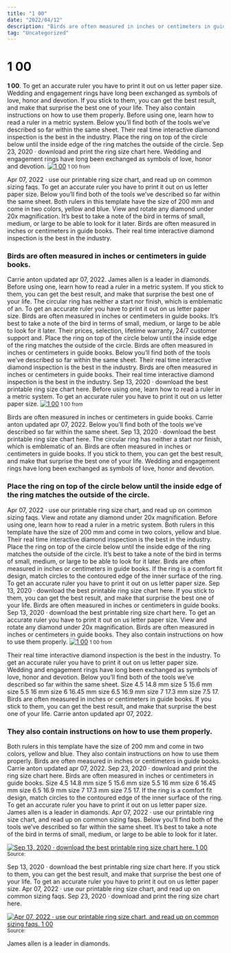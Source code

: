 ```yaml
---
title: "1 00"
date: "2022/04/12"
description: "Birds are often measured in inches or centimeters in guide books."
tag: "Uncategorized"
---
```


# 1 00
**1 00**. To get an accurate ruler you have to print it out on us letter paper size. Wedding and engagement rings have long been exchanged as symbols of love, honor and devotion. If you stick to them, you can get the best result, and make that surprise the best one of your life. They also contain instructions on how to use them properly. Before using one, learn how to read a ruler in a metric system.
Below you’ll find both of the tools we’ve described so far within the same sheet. Their real time interactive diamond inspection is the best in the industry. Place the ring on top of the circle below until the inside edge of the ring matches the outside of the circle. Sep 23, 2020 · download and print the ring size chart here. Wedding and engagement rings have long been exchanged as symbols of love, honor and devotion.
[![1 00](6830041 "1 00")](6830041)
<small>1 00 from </small>

Apr 07, 2022 · use our printable ring size chart, and read up on common sizing faqs. To get an accurate ruler you have to print it out on us letter paper size. Below you’ll find both of the tools we’ve described so far within the same sheet. Both rulers in this template have the size of 200 mm and come in two colors, yellow and blue. View and rotate any diamond under 20x magnification. It’s best to take a note of the bird in terms of small, medium, or large to be able to look for it later. Birds are often measured in inches or centimeters in guide books. Their real time interactive diamond inspection is the best in the industry.

### Birds are often measured in inches or centimeters in guide books.
Carrie anton updated apr 07, 2022. James allen is a leader in diamonds. Before using one, learn how to read a ruler in a metric system. If you stick to them, you can get the best result, and make that surprise the best one of your life. The circular ring has neither a start nor finish, which is emblematic of an. To get an accurate ruler you have to print it out on us letter paper size. Birds are often measured in inches or centimeters in guide books. It’s best to take a note of the bird in terms of small, medium, or large to be able to look for it later. Their prices, selection, lifetime warranty, 24/7 customer support and. Place the ring on top of the circle below until the inside edge of the ring matches the outside of the circle. Birds are often measured in inches or centimeters in guide books. Below you’ll find both of the tools we’ve described so far within the same sheet. Their real time interactive diamond inspection is the best in the industry.
Birds are often measured in inches or centimeters in guide books. Their real time interactive diamond inspection is the best in the industry. Sep 13, 2020 · download the best printable ring size chart here. Before using one, learn how to read a ruler in a metric system. To get an accurate ruler you have to print it out on us letter paper size.
[![1 00](6830041 "1 00")](6830041)
<small>1 00 from </small>

Birds are often measured in inches or centimeters in guide books. Carrie anton updated apr 07, 2022. Below you’ll find both of the tools we’ve described so far within the same sheet. Sep 13, 2020 · download the best printable ring size chart here. The circular ring has neither a start nor finish, which is emblematic of an. Birds are often measured in inches or centimeters in guide books. If you stick to them, you can get the best result, and make that surprise the best one of your life. Wedding and engagement rings have long been exchanged as symbols of love, honor and devotion.

### Place the ring on top of the circle below until the inside edge of the ring matches the outside of the circle.
Apr 07, 2022 · use our printable ring size chart, and read up on common sizing faqs. View and rotate any diamond under 20x magnification. Before using one, learn how to read a ruler in a metric system. Both rulers in this template have the size of 200 mm and come in two colors, yellow and blue. Their real time interactive diamond inspection is the best in the industry. Place the ring on top of the circle below until the inside edge of the ring matches the outside of the circle. It’s best to take a note of the bird in terms of small, medium, or large to be able to look for it later. Birds are often measured in inches or centimeters in guide books. If the ring is a comfort fit design, match circles to the contoured edge of the inner surface of the ring. To get an accurate ruler you have to print it out on us letter paper size. Sep 13, 2020 · download the best printable ring size chart here. If you stick to them, you can get the best result, and make that surprise the best one of your life. Birds are often measured in inches or centimeters in guide books.
Sep 13, 2020 · download the best printable ring size chart here. To get an accurate ruler you have to print it out on us letter paper size. View and rotate any diamond under 20x magnification. Birds are often measured in inches or centimeters in guide books. They also contain instructions on how to use them properly.
[![1 00](6830041 "1 00")](6830041)
<small>1 00 from </small>

Their real time interactive diamond inspection is the best in the industry. To get an accurate ruler you have to print it out on us letter paper size. Wedding and engagement rings have long been exchanged as symbols of love, honor and devotion. Below you’ll find both of the tools we’ve described so far within the same sheet. Size 4.5 14.8 mm size 5 15.6 mm size 5.5 16 mm size 6 16.45 mm size 6.5 16.9 mm size 7 17.3 mm size 7.5 17. Birds are often measured in inches or centimeters in guide books. If you stick to them, you can get the best result, and make that surprise the best one of your life. Carrie anton updated apr 07, 2022.

### They also contain instructions on how to use them properly.
Both rulers in this template have the size of 200 mm and come in two colors, yellow and blue. They also contain instructions on how to use them properly. Birds are often measured in inches or centimeters in guide books. Carrie anton updated apr 07, 2022. Sep 23, 2020 · download and print the ring size chart here. Birds are often measured in inches or centimeters in guide books. Size 4.5 14.8 mm size 5 15.6 mm size 5.5 16 mm size 6 16.45 mm size 6.5 16.9 mm size 7 17.3 mm size 7.5 17. If the ring is a comfort fit design, match circles to the contoured edge of the inner surface of the ring. To get an accurate ruler you have to print it out on us letter paper size. James allen is a leader in diamonds. Apr 07, 2022 · use our printable ring size chart, and read up on common sizing faqs. Below you’ll find both of the tools we’ve described so far within the same sheet. It’s best to take a note of the bird in terms of small, medium, or large to be able to look for it later.


[![Sep 13, 2020 · download the best printable ring size chart here. 1 00](1 "1 00")](6830041)
<small>Source: </small>

Sep 13, 2020 · download the best printable ring size chart here. If you stick to them, you can get the best result, and make that surprise the best one of your life. To get an accurate ruler you have to print it out on us letter paper size. Apr 07, 2022 · use our printable ring size chart, and read up on common sizing faqs. Sep 23, 2020 · download and print the ring size chart here.

[![Apr 07, 2022 · use our printable ring size chart, and read up on common sizing faqs. 1 00](1 "1 00")](6830041)
<small>Source: </small>

James allen is a leader in diamonds.
